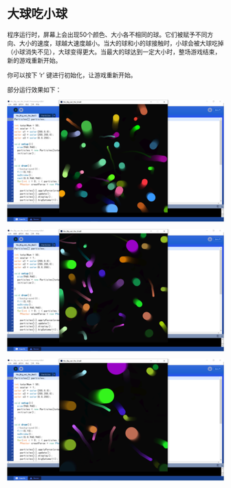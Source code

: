 # 大球吃小球

程序运行时，屏幕上会出现50个颜色、大小各不相同的球。它们被赋予不同方向、大小的速度，球越大速度越小。当大的球和小的球接触时，小球会被大球吃掉（小球消失不见），大球变得更大。当最大的球达到一定大小时，整场游戏结束，新的游戏重新开始。

你可以按下 ‘r’ 键进行初始化，让游戏重新开始。

部分运行效果如下：

![运行效果1.png (1920×1080) (raw.githubusercontent.com)](https://raw.githubusercontent.com/Kuuga4/520432910022-ZhangLisheng/main/第六次作业/运行效果/运行效果1.png)

![运行效果2.png (1920×1080) (raw.githubusercontent.com)](https://raw.githubusercontent.com/Kuuga4/520432910022-ZhangLisheng/main/第六次作业/运行效果/运行效果2.png)

![运行效果3.png (1920×1080) (raw.githubusercontent.com)](https://raw.githubusercontent.com/Kuuga4/520432910022-ZhangLisheng/main/第六次作业/运行效果/运行效果3.png)
